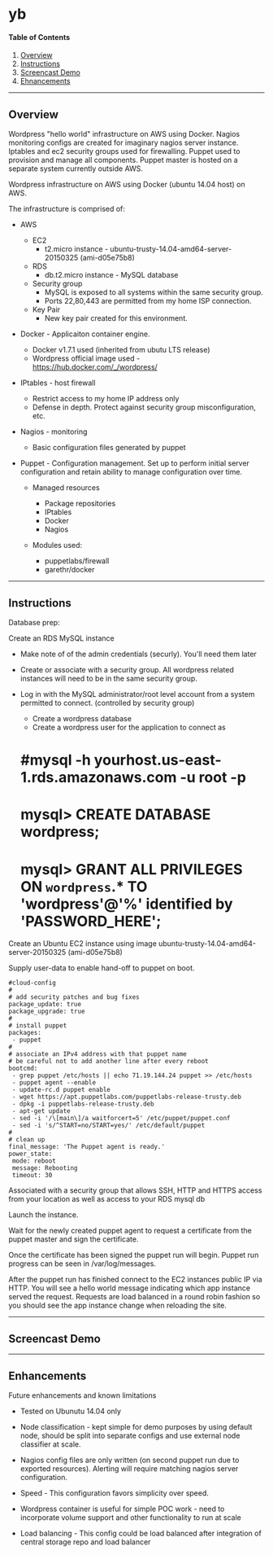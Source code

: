 # yb

#### Table of Contents

1. [Overview](#overview)
2. [Instructions](#instructions)
3. [Screencast Demo](#screencast-demo)
4. [Ehnancements](#enhancements)

---

## Overview

Wordpress "hello world" infrastructure on AWS using Docker.  Nagios monitoring configs are created for imaginary nagios server instance.  Iptables and ec2 security groups used for firewalling.  Puppet used to provision and manage all components.  Puppet master is hosted on a separate system currently outside AWS.

Wordpress infrastructure on AWS using Docker (ubuntu 14.04 host) on AWS.  

The infrastructure is comprised of:

  * AWS
    * EC2
      * t2.micro instance - ubuntu-trusty-14.04-amd64-server-20150325 (ami-d05e75b8)
    * RDS
      * db.t2.micro instance - MySQL database
    * Security group 
      * MySQL is exposed to all systems within the same security group.
      * Ports 22,80,443 are permitted from my home ISP connection.
    * Key Pair
      * New key pair created for this environment.

  * Docker - Applicaiton container engine.  
    * Docker v1.7.1 used (inherited from ubutu LTS release)
    * Wordpress official image used - https://hub.docker.com/_/wordpress/

  * IPtables - host firewall
    * Restrict access to my home IP address only
    * Defense in depth.  Protect against security group misconfiguration, etc.

  * Nagios - monitoring
    * Basic configuration files generated by puppet
  
  * Puppet - Configuration management.  Set up to perform initial server configuration and retain ability to manage configuration over time.
    * Managed resources
      * Package repositories
      * IPtables
      * Docker
      * Nagios  

    * Modules used:
      * puppetlabs/firewall
      * garethr/docker

---

## Instructions

Database prep:

Create an RDS MySQL instance 
  * Make note of of the admin credentials (securly).  You'll need them later 
  * Create or associate with a security group.  All wordpress related instances will need to be in the same security group.
  * Log in with the MySQL administrator/root level account from a system permitted to connect.  (controlled by security group)
    * Create a wordpress database 
    * Create a wordpress user for the application to connect as

    # #mysql -h yourhost.us-east-1.rds.amazonaws.com -u root -p
    #
    # mysql> CREATE DATABASE wordpress;
    #
    # mysql> GRANT ALL PRIVILEGES ON `wordpress`.* TO 'wordpress'@'%' identified by 'PASSWORD_HERE';

Create an Ubuntu EC2 instance using image ubuntu-trusty-14.04-amd64-server-20150325 (ami-d05e75b8)

Supply user-data to enable hand-off to puppet on boot.

    #cloud-config
    #
    # add security patches and bug fixes
    package_update: true
    package_upgrade: true
    #
    # install puppet
    packages:
     - puppet
    #
    # associate an IPv4 address with that puppet name
    # be careful not to add another line after every reboot
    bootcmd:
     - grep puppet /etc/hosts || echo 71.19.144.24 puppet >> /etc/hosts
     - puppet agent --enable
     - update-rc.d puppet enable
     - wget https://apt.puppetlabs.com/puppetlabs-release-trusty.deb
     - dpkg -i puppetlabs-release-trusty.deb
     - apt-get update
     - sed -i '/\[main\]/a waitforcert=5' /etc/puppet/puppet.conf
     - sed -i 's/^START=no/START=yes/' /etc/default/puppet
    #
    # clean up
    final_message: 'The Puppet agent is ready.'
    power_state:
     mode: reboot
     message: Rebooting
     timeout: 30

Associated with a security group that allows SSH, HTTP and HTTPS access from your location as well as access to your RDS mysql db

Launch the instance.

Wait for the newly created puppet agent to request a certificate from the puppet master and sign the certificate.

Once the certificate has been signed the puppet run will begin.  Puppet run progress can be seen in /var/log/messages.

After the puppet run has finished connect to the EC2 instances public IP via HTTP.  You will see a hello world message indicating which app instance served the request.  Requests are load balanced in a round robin fashion so you should see the app instance change when reloading the site.

---

## Screencast Demo

---

## Enhancements 

Future enhancements and known limitations

  * Tested on Ubunutu 14.04 only

  * Node classification - kept simple for demo purposes by using default node, should be split into separate configs and use external node classifier at scale.

  * Nagios config files are only written (on second puppet run due to exported resources).  Alerting will require matching nagios server configuration.

  * Speed - This configuration favors simplicity over speed.

  * Wordpress container is useful for simple POC work - need to incorporate volume support and other functionality to run at scale

  * Load balancing - This config could be load balanced after integration of central storage repo and load balancer

